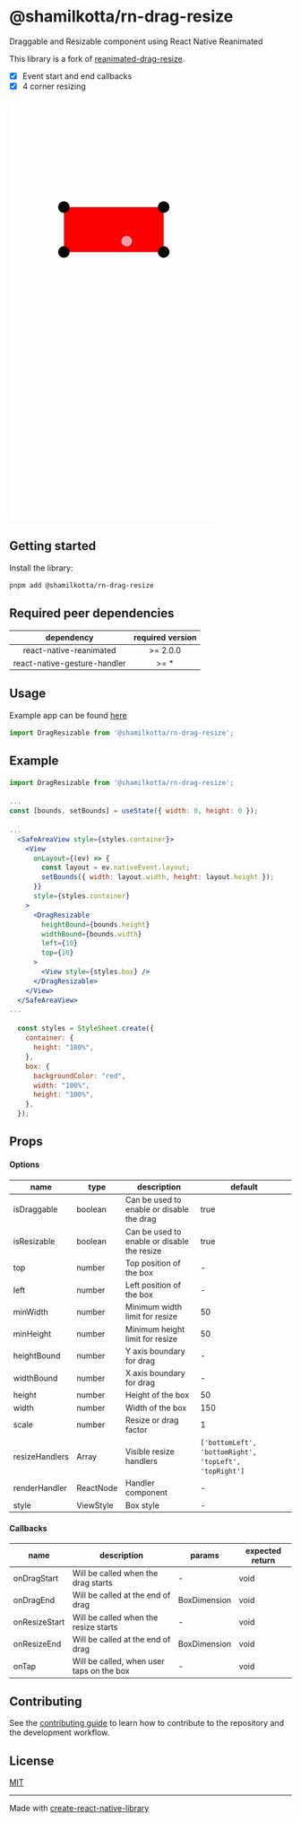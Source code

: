 # @shamilkotta/rn-drag-resize

Draggable and Resizable component using React Native Reanimated

This library is a fork of [reanimated-drag-resize](https://github.com/fateh999/reanimated-drag-resize).

- [x] Event start and end callbacks
- [x] 4 corner resizing

![Drag resize](demo.gif)

## Getting started

Install the library:

```bash
pnpm add @shamilkotta/rn-drag-resize
```

## Required peer dependencies

|          dependency          | required version |
| :--------------------------: | :--------------: |
|   react-native-reanimated    |    \>= 2.0.0     |
| react-native-gesture-handler |      \>= \*      |

## Usage

Example app can be found [here](https://github.com/shamilkotta/rn-drag-resize/tree/main/example)


```javascript
import DragResizable from '@shamilkotta/rn-drag-resize';
```

## Example

```jsx
import DragResizable from '@shamilkotta/rn-drag-resize';

...
const [bounds, setBounds] = useState({ width: 0, height: 0 });

...
  <SafeAreaView style={styles.container}>
    <View
      onLayout={(ev) => {
        const layout = ev.nativeEvent.layout;
        setBounds({ width: layout.width, height: layout.height });
      }}
      style={styles.container}
    >
      <DragResizable
        heightBound={bounds.height}
        widthBound={bounds.width}
        left={10}
        top={10}
      >
        <View style={styles.box} />
      </DragResizable>
    </View>
  </SafeAreaView>
...

  const styles = StyleSheet.create({
    container: {
      height: "100%",
    },
    box: {
      backgroundColor: "red",
      width: "100%",
      height: "100%",
    },
  });
```

## Props

#### Options

| name           | type            | description                                 | default                                                |
| -------------- | --------------- | ------------------------------------------- | ------------------------------------------------------ |
| isDraggable    | boolean         | Can be used to enable or disable the drag   | true                                                   |
| isResizable    | boolean         | Can be used to enable or disable the resize | true                                                   |
| top            | number          | Top position of the box                     | -                                                      |
| left           | number          | Left position of the box                    | -                                                      |
| minWidth       | number          | Minimum width limit for resize              | 50                                                     |
| minHeight      | number          | Minimum height limit for resize             | 50                                                     |
| heightBound    | number          | Y axis boundary for drag                    | -                                                      |
| widthBound     | number          | X axis boundary for drag                    | -                                                      |
| height         | number          | Height of the box                           | 50                                                     |
| width          | number          | Width of the box                            | 150                                                    |
| scale          | number          | Resize or drag factor                       | 1                                                      |
| resizeHandlers | Array<Handlers> | Visible resize handlers                     | `['bottomLeft', 'bottomRight', 'topLeft', 'topRight']` |
| renderHandler  | ReactNode       | Handler component                           | -                                                      |
| style          | ViewStyle       | Box style                                   | -                                                      |

#### Callbacks

| name          | description                               | params       | expected return |
| ------------- | ----------------------------------------- | ------------ | --------------- |
| onDragStart   | Will be called when the drag starts       | -            | void            |
| onDragEnd     | Will be called at the end of drag         | BoxDimension | void            |
| onResizeStart | Will be called when the resize starts     | -            | void            |
| onResizeEnd   | Will be called at the end of drag         | BoxDimension | void            |
| onTap         | Will be called, when user taps on the box | -            | void            |

## Contributing

See the [contributing guide](CONTRIBUTING.md) to learn how to contribute to the repository and the development workflow.

## License

[MIT](LICENSE)

---

Made with [create-react-native-library](https://github.com/callstack/react-native-builder-bob)
